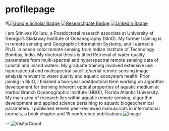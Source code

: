 # profilepage

#[![Google Scholar Badge](https://img.shields.io/badge/Google-Scholar-lightgrey)](https://scholar.google.co.in/citations?user=8HusDVEAAAAJ&hl=en)
[![Researchgate Badge](https://img.shields.io/badge/My-facebook-blue)](https://www.researchgate.net/profile/Srinivas-Kolluru)
[![LinkedIn Badge](https://img.shields.io/badge/My-LinkedIn-blue)](https://www.linkedin.com/in/srinivaskollurua1/)

I am Srinivas Kolluru, a Postdoctoral research associate at University of Georgia’s Skidaway Institute of Oceanography (SkIO). My former training is in remote sensing and Geographic Information Systems, and I earned a Ph.D. in ocean color remote sensing from Indian Institute of Technology Bombay, India. My doctoral thesis is titled Retrieval of water quality parameters from multi-spectral and hyperspectral remote sensing data of coastal and inland waters. My graduate training involved extensive use hyperspectral and multispectral satellite/aerial remote sensing image analysis relevant to water quality and aquatic ecosystem health. Prior joining in SkIO, I finished a two-year postdoctoral term working on algorithm development for deriving inherent optical properties of aquatic medium at Harbor Branch Oceanographic Institute (HBOI), Florida Atlantic University. My main area of research lies within aquatic remote sensing, algorithm development and applied science pertaining to aquatic biogeochemical parameters. I published eleven peer-reviewed manuscripts in international journals, a book chapter and 15 conference publications.![image](https://github.com/user-attachments/assets/7b425bad-8f13-4bc9-8165-bb0c4903950f)

--
![VisitorCount](https://profile-counter.glitch.me/{hafez-ahmad}/count.svg)


